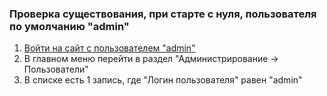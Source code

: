 ### Проверка существования, при старте с нуля, пользователя по умолчанию "admin"

1. [Войти на сайт с пользователем "admin"](../../../../0.%20Шаги/1.%20Войти%20на%20сайт%20с%20пользователем%20username.md)
1. В главном меню перейти в раздел "Администрирование -> Пользователи"
1. В списке есть 1 запись, где "Логин пользователя" равен "admin"
